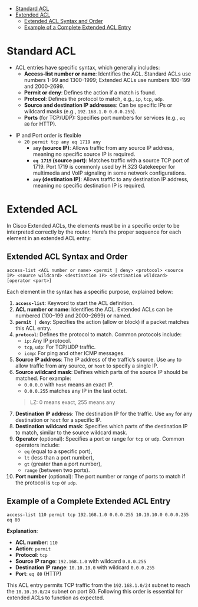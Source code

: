 - [Standard ACL](#standard-acl)
- [Extended ACL](#extended-acl)
  - [Extended ACL Syntax and Order](#extended-acl-syntax-and-order)
  - [Example of a Complete Extended ACL Entry](#example-of-a-complete-extended-acl-entry)

# Standard ACL

-   ACL entries have specific syntax, which generally includes:
    -   **Access-list number or name**: Identifies the ACL. Standard ACLs use numbers 1-99 and 1300-1999; Extended ACLs use numbers 100-199 and 2000-2699.
    -   **Permit or deny**: Defines the action if a match is found.
    -   **Protocol**: Defines the protocol to match, e.g., `ip`, `tcp`, `udp`.
    -   **Source and destination IP addresses**: Can be specific IPs or wildcard masks (e.g., `192.168.1.0 0.0.0.255`).
    -   **Ports** (for TCP/UDP): Specifies port numbers for services (e.g., `eq 80` for HTTP).

* IP and Port order is flexible
  * `20 permit tcp any eq 1719 any`
    -   **`any` (source IP)**: Allows traffic from any source IP address, meaning no specific source IP is required.      
    -   **`eq 1719` (source port)**: Matches traffic with a source TCP port of 1719. Port 1719 is commonly used by H.323 Gatekeeper for multimedia and VoIP signaling in some network configurations.
    -   **`any` (destination IP)**: Allows traffic to any destination IP address, meaning no specific destination IP is required.

# Extended ACL

In Cisco Extended ACLs, the elements must be in a specific order to be interpreted correctly by the router. Here’s the proper sequence for each element in an extended ACL entry:

## Extended ACL Syntax and Order

`access-list <ACL number or name> <permit | deny> <protocol> <source IP> <source wildcard> <destination IP> <destination wildcard> [operator <port>]`

Each element in the syntax has a specific purpose, explained below:

1.  **`access-list`**: Keyword to start the ACL definition.
2.  **ACL number or name**: Identifies the ACL. Extended ACLs can be numbered (100–199 and 2000–2699) or named.
3.  **`permit | deny`**: Specifies the action (allow or block) if a packet matches this ACL entry.
4.  **`protocol`**: Defines the protocol to match. Common protocols include:
    -   `ip`: Any IP protocol.
    -   `tcp`, `udp`: For TCP/UDP traffic.
    -   `icmp`: For ping and other ICMP messages.
5.  **Source IP address**: The IP address of the traffic’s source. Use `any` to allow traffic from any source, or `host` to specify a single IP.
6.  **Source wildcard mask**: Defines which parts of the source IP should be matched. For example:
    -   `0.0.0.0` with `host` means an exact IP.
    -   `0.0.0.255` matches any IP in the last octet.
    > LZ: 0 means exact, 255 means any
1.  **Destination IP address**: The destination IP for the traffic. Use `any` for any destination or `host` for a specific IP.
2.  **Destination wildcard mask**: Specifies which parts of the destination IP to match, similar to the source wildcard mask.
3.  **Operator** (optional): Specifies a port or range for `tcp` or `udp`. Common operators include:
    -   `eq` (equal to a specific port),
    -   `lt` (less than a port number),
    -   `gt` (greater than a port number),
    -   `range` (between two ports).
4.   **Port number** (optional): The port number or range of ports to match if the protocol is `tcp` or `udp`.

## Example of a Complete Extended ACL Entry

`access-list 110 permit tcp 192.168.1.0 0.0.0.255 10.10.10.0 0.0.0.255 eq 80`

**Explanation**:

-   **ACL number**: `110`
-   **Action**: `permit`
-   **Protocol**: `tcp`
-   **Source IP range**: `192.168.1.0` with wildcard `0.0.0.255`
-   **Destination IP range**: `10.10.10.0` with wildcard `0.0.0.255`
-   **Port**: `eq 80` (HTTP)

This ACL entry permits TCP traffic from the `192.168.1.0/24` subnet to reach the `10.10.10.0/24` subnet on port 80. Following this order is essential for extended ACLs to function as expected.